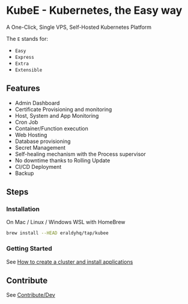 # KubeE - Kubernetes, the Easy way

A One-Click, Single VPS, Self-Hosted Kubernetes Platform

The `E` stands for:

* `Easy`
* `Express`
* `Extra`
* `Extensible`

## Features

* Admin Dashboard
* Certificate Provisioning and monitoring
* Host, System and App Monitoring
* Cron Job
* Container/Function execution
* Web Hosting
* Database provisioning
* Secret Management
* Self-healing mechanism with the Process supervisor
* No downtime thanks to Rolling Update
* CI/CD Deployment
* Backup

## Steps

### Installation

On Mac / Linux / Windows WSL with HomeBrew

```bash
brew install --HEAD eraldyhq/tap/kubee
```

### Getting Started

See [How to create a cluster and install applications](docs/site/cluster-creation.md)

## Contribute

See [Contribute/Dev](contrib/contribute.md)

